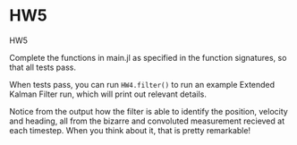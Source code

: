 # HW5
HW5

Complete the functions in main.jl as specified in the function signatures, so that all tests pass.

When tests pass, you can run  ```HW4.filter()```
to run an example Extended Kalman Filter run, which will print out relevant details. 

Notice from the output how the filter is able to identify the position, velocity and heading,
all from the bizarre and convoluted measurement recieved at each timestep. When you think about it, that is pretty remarkable!

